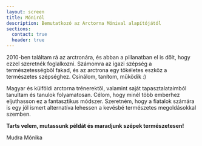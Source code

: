 ```yaml
---
layout: screen
title: Móniról
description: Bemutatkozó az Arctorna Mónival alapítójától
sections:
  contact: true
  header: true
---
```


<p class="u-MarginTopZero">
  2010-ben találtam rá az arctronára, és abban a pillanatban el is dőlt, hogy
  ezzel szeretnék foglalkozni. Számomra az igazi szépség a természetességből
  fakad, és az arctrona egy tökéletes eszköz a természetes szépséghez. Csinálom,
  tanítom, működik :)
</p>

Magyar és külföldi arctorna trénerektől, valamint saját tapasztalataimból
tanultam és tanulok folyamatosan. Célom, hogy minél több emberhez eljuthasson ez
a fantasztikus módszer. Szeretném, hogy a fiatalok számára is egy jól ismert
alternatíva lehessen a kevésbé természetes megoldásokkal szemben.

**Tarts velem, mutassunk példát és maradjunk szépek természetesen!**

Mudra Mónika
